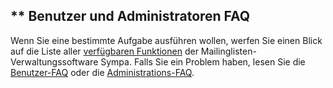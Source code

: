 ** Benutzer und Administratoren FAQ
-----------------------------------

Wenn Sie eine bestimmte Aufgabe ausführen wollen, werfen Sie einen Blick auf die Liste aller [verfügbaren Funktionen](introduction.md#features) der Mailinglisten-Verwaltungssoftware Sympa.
Falls Sie ein Problem haben, lesen Sie die [Benutzer-FAQ](faquser.md) oder die [Administrations-FAQ](faqadmin.md).
